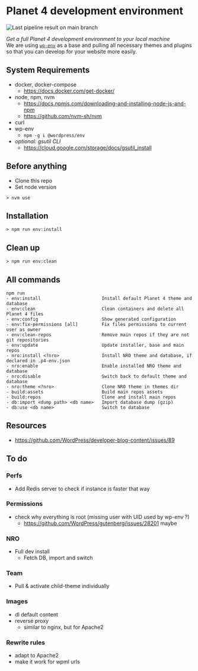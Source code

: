 
# Planet 4 development environment

![Last pipeline result on main branch](https://gitlab.com/lithrel/planet4-develop/badges/main/pipeline.svg)

_Get a full Planet 4 development environment to your local machine_  
We are using [`wp-env`](https://github.com/WordPress/gutenberg/blob/trunk/packages/env/README.md) as a base and pulling all necessary themes and plugins so that you can develop for your website more easily.


## System Requirements

- docker, docker-compose
  - https://docs.docker.com/get-docker/
- node, npm, nvm
  - https://docs.npmjs.com/downloading-and-installing-node-js-and-npm
  - https://github.com/nvm-sh/nvm
- curl
- wp-env
  - `npm -g i @wordpress/env`
- _optional: gsutil CLI_
  - https://cloud.google.com/storage/docs/gsutil_install

## Before anything

- Clone this repo
- Set node version
```console
> nvm use
```

## Installation

```console
> npm run env:install
```

## Clean up

```console
> npm run env:clean
```

## All commands
```
npm run
- env:install                       Install default Planet 4 theme and database
- env:clean                         Clean containers and delete all Planet 4 files
- env:config                        Show generated configuration
- env:fix-permissions [all]         Fix files permissions to current user as owner
- env:clean-repos                   Remove main repos if they are not git repositories
- env:update                        Update installer, base and main repos
- nro:install <?nro>                Install NRO theme and database, if declared in .p4-env.json
- nro:enable                        Enable installed NRO theme and database
- nro:disable                       Switch back to default theme and database
- nro:theme <?nro>                  Clone NRO theme in themes dir
- build:assets                      Build main repos assets
- build:repos                       Clone and install main repos
- db:import <dump path> <db name>   Import database dump (gzip)
- db:use <db name>                  Switch to database
```

## Resources

- https://github.com/WordPress/developer-blog-content/issues/89

## To do

### Perfs
- Add Redis server to check if instance is faster that way

### Permissions
- check why everything is root (missing user with UID used by wp-env ?)
  - https://github.com/WordPress/gutenberg/issues/28201 maybe

### NRO
- Full dev install
  - Fetch DB, import and switch

### Team
- Pull & activate child-theme individually

### Images
- dl default content
- reverse proxy
  - similar to nginx, but for Apache2

### Rewrite rules
- adapt to Apache2
- make it work for wpml urls
